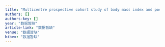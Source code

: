 ```yaml
---
title: "Multicentre prospective cohort study of body mass index and postoperative complications following gastrointestinal surgery"
authors: []
authors-key: []
year: "数据暂缺"
article-link: "数据暂缺"
venue: "数据暂缺"
bibex: "数据暂缺"
---
```

